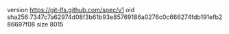 version https://git-lfs.github.com/spec/v1
oid sha256:7347c7a62974d08f3b61b93e85769186a0276c0c666274fdb191efb286697f08
size 8015
